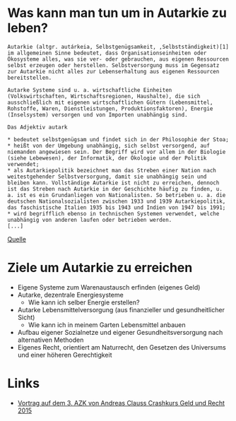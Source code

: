 # Was kann man tun um in Autarkie zu leben?

```
Autarkie (altgr. autárkeia, Selbstgenügsamkeit, ‚Selbstständigkeit)[1] im allgemeinen Sinne bedeutet, dass Organisationseinheiten oder Ökosysteme alles, was sie ver- oder gebrauchen, aus eigenen Ressourcen selbst erzeugen oder herstellen. Selbstversorgung muss im Gegensatz zur Autarkie nicht alles zur Lebenserhaltung aus eigenen Ressourcen bereitstellen.

Autarke Systeme sind u. a. wirtschaftliche Einheiten (Volkswirtschaften, Wirtschaftsregionen, Haushalte), die sich ausschließlich mit eigenen wirtschaftlichen Gütern (Lebensmittel, Rohstoffe, Waren, Dienstleistungen, Produktionsfaktoren), Energie (Inselsystem) versorgen und von Importen unabhängig sind.

Das Adjektiv autark

* bedeutet selbstgenügsam und findet sich in der Philosophie der Stoa;
* heißt von der Umgebung unabhängig, sich selbst versorgend, auf niemanden angewiesen sein. Der Begriff wird vor allem in der Biologie (siehe Lebewesen), der Informatik, der Ökologie und der Politik verwendet;
* als Autarkiepolitik bezeichnet man das Streben einer Nation nach weitestgehender Selbstversorgung, damit sie unabhängig sein und bleiben kann. Vollständige Autarkie ist nicht zu erreichen, dennoch ist das Streben nach Autarkie in der Geschichte häufig zu finden, u. a. ist es ein Grundanliegen von Nationalisten. So betrieben u. a. die deutschen Nationalsozialisten zwischen 1933 und 1939 Autarkiepolitik, das faschistische Italien 1935 bis 1943 und Indien von 1947 bis 1991;
* wird begrifflich ebenso in technischen Systemen verwendet, welche unabhängig von anderen laufen oder betrieben werden.
[...]
```

[Quelle](https://de.wikipedia.org/wiki/Autarkie)

# Ziele um Autarkie zu erreichen

* Eigene Systeme zum Warenaustausch erfinden (eigenes Geld)
* Autarke, dezentrale Energiesysteme
    * Wie kann ich selber Energie erstellen?
* Autarke Lebensmittelversorgung (aus finanzieller und gesundheitlicher Sicht)
    * Wie kann ich in meinem Garten Lebensmittel anbauen
* Aufbau eigener Sozialnetze und eigener Gesundheitsversorgung nach alternativen Methoden
* Eigenes Recht, orientiert am Naturrecht, den Gesetzen des Universums und einer höheren Gerechtigkeit

# Links

* [Vortrag auf dem 3. AZK von Andreas Clauss Crashkurs Geld und Recht 2015](https://duckduckgo.com/?q=azk+clauss+crashkurs+geld+und+recht&yeg=B&ia=videos)

